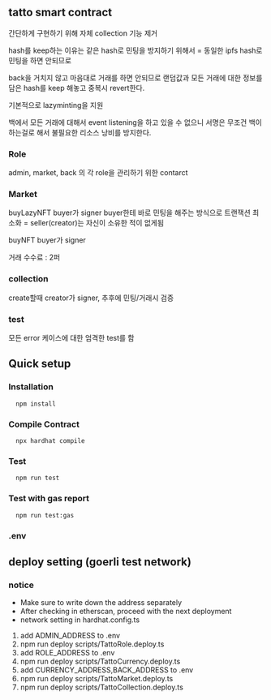 ## tatto smart contract

간단하게 구현하기 위해 자체 collection 기능 제거

hash를 keep하는 이유는 같은 hash로 민팅을 방지하기 위해서 = 동일한 ipfs hash로 민팅을 하면 안되므로

back을 거치지 않고 마음대로 거래를 하면 안되므로 랜덤값과 모든 거래에 대한 정보를 담은 hash를 keep 해놓고 중복시 revert한다.

기본적으로 lazyminting을 지원

백에서 모든 거래에 대해서 event listening을 하고 있을 수 없으니 서명은 무조건 백이 하는걸로 해서 불필요한 리소스 낭비를 방지한다.

### Role

admin, market, back 의 각 role을 관리하기 위한 contarct

### Market

buyLazyNFT
buyer가 signer
buyer한테 바로 민팅을 해주는 방식으로 트랜잭션 최소화 = seller(creator)는 자신이 소유한 적이 없게됨

buyNFT
buyer가 signer

거래 수수료 : 2퍼

### collection

create할때 creator가 signer, 추후에 민팅/거래시 검증

### test

모든 error 케이스에 대한 엄격한 test를 함

## Quick setup

### Installation

```
  npm install
```

### Compile Contract

```
  npx hardhat compile
```

### Test

```
  npm run test
```

### Test with gas report

```
  npm run test:gas
```

### .env

## deploy setting (goerli test network)

### notice

- Make sure to write down the address separately
- After checking in etherscan, proceed with the next deployment
- network setting in hardhat.config.ts

1. add ADMIN_ADDRESS to .env
2. npm run deploy scripts/TattoRole.deploy.ts
3. add ROLE_ADDRESS to .env
4. npm run deploy scripts/TattoCurrency.deploy.ts
5. add CURRENCY_ADDRESS,BACK_ADDRESS to .env
6. npm run deploy scripts/TattoMarket.deploy.ts
7. npm run deploy scripts/TattoCollection.deploy.ts
